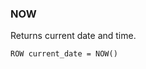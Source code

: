 <!--
This is generated by ESQL’s AbstractFunctionTestCase. Do no edit it. See ../README.md for how to regenerate it.
-->

### NOW
Returns current date and time.

```esql
ROW current_date = NOW()
```
